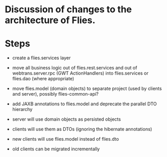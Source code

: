# Discussion of changes to the architecture of Flies.

# Steps

- create a flies.services layer
- move all business logic out of flies.rest.services and out of webtrans.server.rpc (GWT ActionHandlers) into flies.services or flies.dao (where appropriate)

- move flies.model (domain objects) to separate project (used by clients and server), possibly flies-common-api?
- add JAXB annotations to flies.model and deprecate the parallel DTO hierarchy
- server will use domain objects as persisted objects
- clients will use them as DTOs (ignoring the hibernate annotations)
- new clients will use flies.model instead of flies.dto
- old clients can be migrated incrementally